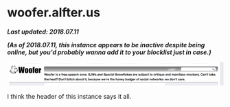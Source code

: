 # woofer.alfter.us

***Last updated: 2018.07.11***

***(As of 2018.07.11, this instance appears to be inactive despite being online, but you'd probably wanna add it to your blocklist just in case.)***

![](header.png)

I think the header of this instance says it all.

